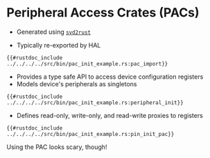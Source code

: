 # Peripheral Access Crates (PACs)

- Generated using [`svd2rust`](https://docs.rs/svd2rust)

- Typically re-exported by HAL
```rust,noplaypen
{{#rustdoc_include ../../../../src/bin/pac_init_example.rs:pac_import}}
```

- Provides a type safe API to access device configuration registers
- Models device's peripherals as singletons
```rust,noplaypen
{{#rustdoc_include ../../../../src/bin/pac_init_example.rs:peripheral_init}}
```
- Defines read-only, write-only, and read-write proxies to registers
```rust,noplaypen
{{#rustdoc_include ../../../../src/bin/pac_init_example.rs:pin_init_pac}}
```

Using the PAC looks scary, though!